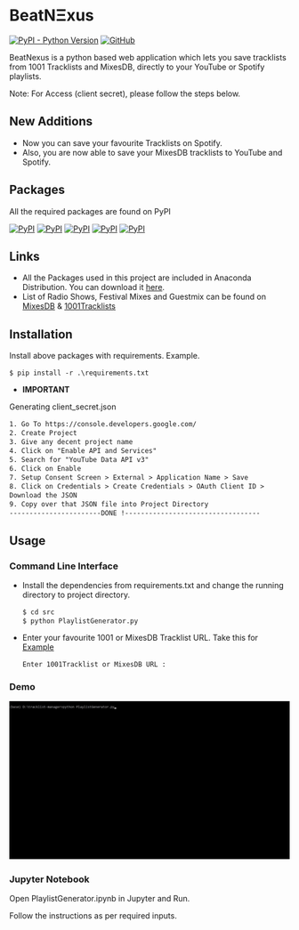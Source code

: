 # BeatNΞxus

[![PyPI - Python Version](https://img.shields.io/pypi/pyversions/Django?color=blue&logo=python)](https://www.python.org/downloads/)
[![GitHub](https://img.shields.io/badge/Original%20Author-sicktrick--237-brightgreen)](https://github.com/sicktrick-237)

BeatNexus is a python based web application which lets you save tracklists from 1001 Tracklists and MixesDB, directly to your YouTube or Spotify playlists.

Note: For Access (client secret), please follow the steps below.

## New Additions

* Now you can save your favourite Tracklists on Spotify.
* Also, you are now able to save your MixesDB tracklists to YouTube and Spotify.

## Packages

All the required packages are found on PyPI

[![PyPI](https://img.shields.io/pypi/v/apiclient?label=apiclient&logo=google)](https://pypi.org/project/apiclient/)
[![PyPI](https://img.shields.io/pypi/v/google-auth-httplib2?color=9cf&label=google-auth-httplib2)](https://pypi.org/project/google-auth-httplib2/)
[![PyPI](https://img.shields.io/pypi/v/Beautifulsoup?color=yellow&label=Beautifulsoup)](https://pypi.org/project/beautifulsoup4/)
[![PyPI](https://img.shields.io/pypi/v/selenium?label=selenium&logoColor=blue)](https://pypi.org/project/selenium/)
[![PyPI](https://img.shields.io/pypi/v/tqdm?label=tqdm&logoColor=blue)](https://pypi.org/project/tqdm/)

## Links

* All the Packages used in this project are included in Anaconda Distribution. You can download it <a href="https://www.anaconda.com/distribution/">here</a>.
* List of Radio Shows, Festival Mixes and Guestmix can be found on <a href="https://www.mixesdb.com/db/index.php/Main_Page">MixesDB</a> & <a href="https://www.1001tracklists.com">1001Tracklists</a>

## Installation
Install above packages with requirements. Example.
```
$ pip install -r .\requirements.txt
```
* <b>IMPORTANT</b>

Generating client_secret.json

```
1. Go To https://console.developers.google.com/
2. Create Project
3. Give any decent project name
4. Click on "Enable API and Services"
5. Search for "YouTube Data API v3"
6. Click on Enable
7. Setup Consent Screen > External > Application Name > Save
8. Click on Credentials > Create Credentials > OAuth Client ID > Download the JSON
9. Copy over that JSON file into Project Directory
-----------------------DONE !----------------------------------
```

## Usage

### Command Line Interface

* Install the dependencies from requirements.txt and change the running directory to project directory.
    ```
    $ cd src
    $ python PlaylistGenerator.py
    ```
* Enter your favourite 1001 or MixesDB Tracklist URL. Take this for <a href="https://www.1001tracklists.com/tracklist/g5tm74k/dada-life-podcast-december-2019-12-18.html">Example</a>
    ```
    Enter 1001Tracklist or MixesDB URL :
    ```

### Demo
![BeatNexus](demo/demo.gif)


### Jupyter Notebook

Open PlaylistGenerator.ipynb in Jupyter and Run.

Follow the instructions as per required inputs.
